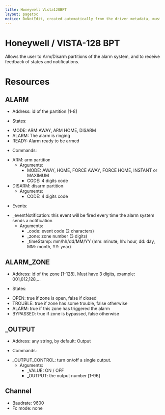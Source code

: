 ```yaml
---
title: Honeywell Vista128BPT
layout: pagetoc
notice: DoNotEdit, created automatically from the driver metadata, must be updated on the driver itself
---
```

Honeywell / VISTA-128 BPT
========================= 

Allows the user to Arm/Disarm partitions of the alarm system, and to receive feedback of states and notifications. 

Resources
=========

ALARM
-----

+ Address: id of the partition [1-8]

+ States:

 - MODE: ARM AWAY, ARM HOME, DISARM
 - ALARM: The alarm is ringing 
 - READY: Alarm ready to be armed   

+ Commands:

 - ARM: arm partition 
     - Arguments:
         - MODE: AWAY, HOME, FORCE AWAY, FORCE HOME, INSTANT or MAXIMUM
         - CODE: 4 digits code
 - DISARM: disarm partition
     - Arguments:
         - CODE: 4 digits code

+ Events:

 - \_eventNotification: this event will be fired every time the alarm system sends a notification.
     - Arguments:
         - \_code: event code (2 characters)
         - \_zone: zone number (3 digits)
         - \_timeStamp: mm/hh/dd/MM/YY (mm: minute, hh: hour, dd: day, MM: month, YY: year)

ALARM\_ZONE
----------

+ Address: id of the zone [1-128]. Must have 3 digits, example: 001,012,128,...

+ States:

 - OPEN: true if zone is open, false if closed
 - TROUBLE: true if zone has some trouble, false otherwise
 - ALARM: true if this zone has triggered the alarm
 - BYPASSED: true if zone is bypassed, false otherwise

\_OUTPUT
-------

+ Address: any string, by default: Output

+ Commands: 

 - \_OUTPUT\_CONTROL: turn on/off a single output.
     - Arguments:
         - \_VALUE: ON / OFF
         - \_OUTPUT: the output number [1-96]

Channel
-------
+ Baudrate: 9600
+ Fc mode:  none
